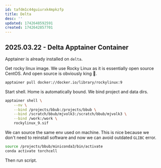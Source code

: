 ```yaml
---
id: tafdm1c44guiurxk4mpkzfp
title: Delta
desc: ''
updated: 1742648592591
created: 1742642857701
---
```

## 2025.03.22 - Delta Apptainer Container

Apptainer is already installed on `delta`.

Get rocky linux image. We use Rocky Linux as it is essentially open source CentOS. And open source is obviously king 👑.

```bash
apptainer pull docker://docker.io/library/rockylinux:9
```

Start shell. Home is automatically bound. We bind project and data dirs.

```bash
apptainer shell \
    --nv \
    --bind /projects/bbub:/projects/bbub \
    --bind /scratch/bbub/mjvolk3:/scratch/bbub/mjvolk3 \
    --bind /work:/work \
    rockylinux_9.sif
```

We can source the same env used on machine. This is nice because we don't need to reinstall software and now we can avoid outdated `GLIBC` error.

```bash
source /projects/bbub/miniconda3/bin/activate
conda activate torchcell
```

Then run script.
